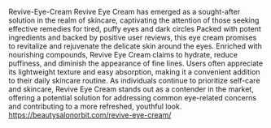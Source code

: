 Revive-Eye-Cream
Revive Eye Cream has emerged as a sought-after solution in the realm of skincare, captivating the attention of those seeking effective remedies for tired, puffy eyes and dark circles
Packed with potent ingredients and backed by positive user reviews, this eye cream promises to revitalize and rejuvenate the delicate skin around the eyes. Enriched with nourishing compounds, Revive Eye Cream claims to hydrate, reduce puffiness, and diminish the appearance of fine lines. Users often appreciate its lightweight texture and easy absorption, making it a convenient addition to their daily skincare routine. As individuals continue to prioritize self-care and skincare, Revive Eye Cream stands out as a contender in the market, offering a potential solution for addressing common eye-related concerns and contributing to a more refreshed, youthful look.
https://beautysalonorbit.com/revive-eye-cream/
